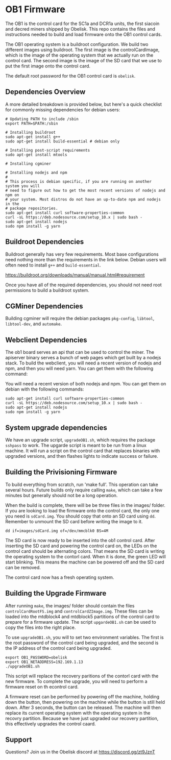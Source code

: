 # OB1 Firmware

The OB1 is the control card for the SC1a and DCR1a units, the first siacoin and
decred miners shipped by Obelisk. This repo contains the files and instructions
needed to build and load firmware onto the OB1 control cards.

The OB1 operating system is a buildroot configuration. We build two different
images using buildroot. The first image is the controlCardImage, which is the
image of the operating system that we actually run on the control card. The
second image is the image of the SD card that we use to put the first image onto
the control card.

The default root password for the OB1 control card is `obelisk`.

## Dependencies Overview

A more detailed breakdown is provided below, but here's a quick checklist for
commonly missing dependencies for debian users:

```
# Updating PATH to include /sbin
export PATH=$PATH:/sbin

# Installing buildroot
sudo apt-get install g++
sudo apt-get install build-essential # debian only

# Installing post-script requirements
sudo apt-get install mtools

# Installing cgminer

# Installing nodejs and npm
#
# This process is debian specific, if you are running on another system you will
# need to figure out how to get the most recent versions of nodejs and npm on
# your system. Most distros do not have an up-to-date npm and nodejs in the
# package repositories.
sudo apt-get install curl software-properties-common 
curl -sL https://deb.nodesource.com/setup_10.x | sudo bash -
sudo apt-get install nodejs
sudo npm install -g yarn
```

## Buildroot Dependencies

Buildroot generally has very few requirements. Most base configurations need
nothing more than the requirements in the link below. Debian users will often
need to install `g++` and `build-essential`.

https://buildroot.org/downloads/manual/manual.html#requirement

Once you have all of the required dependencies, you should not need root
permissions to build a buildroot system.

## CGMiner Dependencies

Building cgminer will require the debian packages `pkg-config`, `libtool`,
`libtool-dev`, and `automake`.

## Webclient Dependencies

The ob1 board serves an api that can be used to control the miner. The apiserver
binary serves a bunch of web pages which get built by a nodejs stack. To build
the webclient, you will need a recent version of nodejs and npm, and then you
will need yarn. You can get them with the following command:

You will need a recent version of both nodejs and npm. You can get them on
debian with the following commands:

```
sudo apt-get install curl software-properties-common
curl -sL https://deb.nodesource.com/setup_10.x | sudo bash -
sudo apt-get install nodejs
sudo npm install -g yarn
```

## System upgrade dependencies

We have an upgrade script, `upgradeOB1.sh`, which requires the package `sshpass`
to work. The upgarde script is meant to be run from a linux machine. It will run
a script on the control card that replaces binaries with upgraded versions, and
then flashes lights to indicate success or failure.

## Building the Privisioning Firmware

To build everything from scratch, run 'make full'. This operation can take
several hours. Future builds only require calling `make`, which can take a few
minutes but generally should not be a long operation.

When the build is complete, there will be be three files in the images/ folder.
If you are looking to load the firmware onto the control card, the only one you
need is `sdCard.img`. You should copy that onto an SD card using `dd`. Remember
to unmount the SD card before writing the image to it.

```
dd if=images/sdCard.img of=/dev/mmcblk0 BS=4M
```

The SD card is now ready to be inserted into the ob1 control card. After
inserting the SD card and powering the control card on, the LEDs on the control
card should be alternating colors. That means the SD card is writing the
operating system to the contorl card. When it is done, the green LED will start
blinking. This means the machine can be powered off and the SD card can be
removed.

The control card now has a fresh operating system.

## Building the Upgrade Firmware

After running `make`, the images/ folder should contain the files
`controlCardRootFS.img` and `controlCardZImage.img`. These files can be loaded
into the mtdblock4 and mtdblock5 partitions of the control card to prepare for a
firmware update. The script `upgardeOB1.sh` can be used to copy the files into
the right place.

To use `upgradeOB1.sh`, you will to set two environment variables. The first is
the root password of the control card being upgraded, and the second is the IP
address of the control card being upgraded.

```
export OB1_PASSWORD=obelisk
export OB1_NETADDRESS=192.169.1.13
./upgradeOB1.sh
```

This script will replace the recovery paritions of the contorl card with the new
firmware. To complete the upgrade, you will need to perform a firmware reset on
th econtrol card.

A firmware reset can be performed by powering off the machine, holding down the
button, then powering on the machine while the button is still held down. After
3 seconds, the button can be released. The machine will then replace its current
operating system with the operating system in the recovry partition. Because we
have just upgraded our recovery partition, this effectively upgrades the control
caard.

## Support

Questions? Join us in the Obelisk discord at https://discord.gg/zt9JznT
